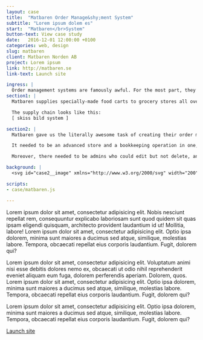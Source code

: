 ```yaml
---
layout: case
title:  "Matbaren Order Manage&shy;ment System"
subtitle: "Lorem ipsum dolem es"
start:  "Matbaren</br>System"
button-text: View case study
date:   2016-12-01 12:00:00 +0100
categories: web, design
slug: matbaren
client: Matbaren Norden AB
project: Lorem ipsum
link: http://matbaren.se
link-text: Launch site

ingress: |
  Order management systems are famously awful. For the most part, they’re sad, grey C-Sharp concoctions from the 90s – Enter our client, Matbaren (or “Food Bar” in English).
section1: |
  Matbaren supplies specially-made food carts to grocery stores all over Sweden. These are then stocked with high-quality food that can be eaten on the go. Store clerks decide which food to offer in the bar and place orders with Matbaren for delivery. 

  The supply chain looks like this: 
  [ skiss bild system ]

section2: |
  Matbaren gave us the literally awesome task of creating their order management system. 

  It needed to be an advanced store and a bookkeeping operation in one, featuring everything from price lists to newsfeeds, analytics and direct messages. Mainly, store clerks would use this to order their Matbaren packages for delivery, mixing and matching the foods they wanted from all the options available. 

  Moreover, there needed to be admins who could edit but not delete, and super admins with almighty powers. Real-time data would be converted into charts, and price changes would need to be reflected throughout the system in seconds. All of this needed to be presented in an easy-to-use dashboard, tailored to the specific needs of the user. 

background: |
  <svg id="case2__image" xmlns="http://www.w3.org/2000/svg" width="200" height="140" viewBox="0 30 200 140"><defs><style>.mbkz-2{fill:#f0f0f0;}.mbkz-3{fill:#222932;}.mbkz-4{fill:#fff;}.mbkz-5{fill:#f8f8f8;}.mbkz-6{fill:#7a8c99;}.mbkz-7{fill:#00824a;}.mbkz-8{fill:#aaa;}</style></defs><title>matbaren gränssnitt</title><rect id="mbkz_bg" class="mbkz-2" x="40" y="66" width="120" height="68"/><g id="mbkz_side"><rect id="mbkz_sidebg" class="mbkz-3" x="40" y="66" width="20" height="68"/><g id="mbkz_side1"><rect class="mbkz-2" x="42" y="79.5" width="1" height="1"/><rect class="mbkz-2" x="44" y="79.5" width="13" height="1"/></g><g id="mbkz_side2"><rect class="mbkz-2" x="42" y="83.5" width="1" height="1"/><rect class="mbkz-2" x="44" y="83.5" width="13" height="1"/></g><g id="mbkz_side3"><rect class="mbkz-2" x="42" y="90.5" width="1" height="1"/><rect class="mbkz-2" x="44" y="90.5" width="13" height="1"/></g><g id="mbkz_side4"><rect class="mbkz-2" x="42" y="94.5" width="1" height="1"/><rect class="mbkz-2" x="44" y="94.5" width="13" height="1"/></g><g id="mbkz_side5"><rect class="mbkz-2" x="42" y="98.5" width="1" height="1"/><rect class="mbkz-2" x="44" y="98.5" width="13" height="1"/></g><g id="mbkz_side6"><rect class="mbkz-2" x="42" y="102.5" width="1" height="1"/><rect class="mbkz-2" x="44" y="102.5" width="13" height="1"/></g><g id="mbkz_side7"><rect class="mbkz-2" x="42" y="106.5" width="1" height="1"/><rect class="mbkz-2" x="44" y="106.5" width="13" height="1"/></g></g><g id="mbkz_content"><rect id="mbkz_content_head" class="mbkz-4" x="70" y="77" width="80" height="6"/><rect id="mbkz_content_footer" class="mbkz-4" x="70" y="119" width="80" height="6"/><rect id="mbkz_content_body" class="mbkz-5" x="70" y="83" width="80" height="36"/><rect id="mbkz_content_text" class="mbkz-6" x="100" y="79.5" width="20" height="1"/><rect id="mbkz_content_button2" class="mbkz-7" x="111" y="121" width="12" height="2"/><rect id="mbkz_content_button1" class="mbkz-8" x="97" y="121" width="12" height="2"/><g id="mbkz_content_text-2" data-name="mbkz_content_text" class="mbkz_textrow"><rect class="mbkz-2" x="75" y="88.5" width="8" height="1"/><rect class="mbkz-2" x="90" y="88.5" width="4" height="1"/><rect class="mbkz-2" x="98" y="88.5" width="17" height="1"/><rect class="mbkz-2" x="121" y="88.5" width="6" height="1"/><rect class="mbkz-2" x="133" y="88.5" width="4" height="1"/><rect class="mbkz-2" x="141" y="88.5" width="4" height="1"/></g><g id="mbkz_content_text-3" data-name="mbkz_content_text" class="mbkz_textrow"><rect class="mbkz-6" x="73" y="90.5" width="1" height="1"/><rect class="mbkz-6" x="75" y="90.5" width="13" height="1"/><rect class="mbkz-6" x="90" y="90.5" width="6" height="1"/><rect class="mbkz-6" x="98" y="90.5" width="21" height="1"/><rect class="mbkz-6" x="121" y="90.5" width="10" height="1"/><rect class="mbkz-6" x="133" y="90.5" width="6" height="1"/><rect class="mbkz-6" x="141" y="90.5" width="6" height="1"/></g><g id="mbkz_content_text-4" data-name="mbkz_content_text" class="mbkz_textrow"><rect class="mbkz-6" x="73" y="93.5" width="1" height="1"/><rect class="mbkz-6" x="75" y="93.5" width="10" height="1"/><rect class="mbkz-6" x="90" y="93.5" width="6" height="1"/><rect class="mbkz-6" x="98" y="93.5" width="21" height="1"/><rect class="mbkz-6" x="121" y="93.5" width="10" height="1"/><rect class="mbkz-6" x="133" y="93.5" width="6" height="1"/><rect class="mbkz-6" x="141" y="93.5" width="6" height="1"/></g><g id="mbkz_content_text-5" data-name="mbkz_content_text" class="mbkz_textrow"><rect class="mbkz-6" x="73" y="96.5" width="1" height="1"/><rect class="mbkz-6" x="75" y="96.5" width="13" height="1"/><rect class="mbkz-6" x="90" y="96.5" width="6" height="1"/><rect class="mbkz-6" x="98" y="96.5" width="21" height="1"/><rect class="mbkz-6" x="121" y="96.5" width="10" height="1"/><rect class="mbkz-6" x="133" y="96.5" width="6" height="1"/><rect class="mbkz-6" x="141" y="96.5" width="6" height="1"/></g><g id="mbkz_content_text-6" data-name="mbkz_content_text" class="mbkz_textrow"><rect class="mbkz-6" x="73" y="99.5" width="1" height="1"/><rect class="mbkz-6" x="75" y="99.5" width="12" height="1"/><rect class="mbkz-6" x="90" y="99.5" width="6" height="1"/><rect class="mbkz-6" x="98" y="99.5" width="21" height="1"/><rect class="mbkz-6" x="121" y="99.5" width="10" height="1"/><rect class="mbkz-6" x="133" y="99.5" width="6" height="1"/><rect class="mbkz-6" x="141" y="99.5" width="6" height="1"/></g><g id="mbkz_content_text-7" data-name="mbkz_content_text" class="mbkz_textrow"><rect class="mbkz-6" x="73" y="102.5" width="1" height="1"/><rect class="mbkz-6" x="75" y="102.5" width="12" height="1"/><rect class="mbkz-6" x="90" y="102.5" width="6" height="1"/><rect class="mbkz-6" x="98" y="102.5" width="21" height="1"/><rect class="mbkz-6" x="121" y="102.5" width="10" height="1"/><rect class="mbkz-6" x="133" y="102.5" width="6" height="1"/><rect class="mbkz-6" x="141" y="102.5" width="6" height="1"/></g><g id="mbkz_content_text-8" data-name="mbkz_content_text" class="mbkz_textrow"><rect class="mbkz-6" x="133" y="107.5" width="6" height="1"/><rect class="mbkz-6" x="141" y="107.5" width="6" height="1"/></g><g id="mbkz_content_text-9" data-name="mbkz_content_text" class="mbkz_textrow"><rect class="mbkz-6" x="135" y="110.5" width="4" height="1"/><rect class="mbkz-6" x="141" y="110.5" width="4" height="1"/></g><g id="mbkz_content_text-10" data-name="mbkz_content_text" class="mbkz_textrow"><rect class="mbkz-6" x="133" y="113.5" width="6" height="1"/><rect class="mbkz-6" x="141" y="113.5" width="6" height="1"/></g></g><g id="mbkz_menu"><rect id="mbkz_menubg" class="mbkz-4" x="40" y="66" width="120" height="7"/><circle id="mbkz_menu4" class="mbkz-2" cx="155.5" cy="69.5" r="1.5"/><circle id="mbkz_menu3" class="mbkz-2" cx="53" cy="69.5" r="1.5"/><circle id="mbkz_menu2" class="mbkz-2" cx="48" cy="69.5" r="1.5"/><circle id="mbkz_menu1" class="mbkz-2" cx="43" cy="69.5" r="1.5"/></g></svg>

scripts: 
- case/matbaren.js

---
```

Lorem ipsum dolor sit amet, consectetur adipisicing elit. Nobis nesciunt repellat rem, consequuntur explicabo laboriosam sunt quod quidem sit quas ipsam eligendi quisquam, architecto provident laudantium id ut! Mollitia, labore! Lorem ipsum dolor sit amet, consectetur adipisicing elit. Optio ipsa dolorem, minima sunt maiores a ducimus sed atque, similique, molestias labore. Tempora, obcaecati repellat eius corporis laudantium. Fugit, dolorem qui?

Lorem ipsum dolor sit amet, consectetur adipisicing elit. Voluptatum animi nisi esse debitis dolores nemo ex, obcaecati ut odio nihil reprehenderit eveniet aliquam eum fuga, dolorem perferendis aperiam. Dolorem, quos. Lorem ipsum dolor sit amet, consectetur adipisicing elit. Optio ipsa dolorem, minima sunt maiores a ducimus sed atque, similique, molestias labore. Tempora, obcaecati repellat eius corporis laudantium. Fugit, dolorem qui?

Lorem ipsum dolor sit amet, consectetur adipisicing elit. Optio ipsa dolorem, minima sunt maiores a ducimus sed atque, similique, molestias labore. Tempora, obcaecati repellat eius corporis laudantium. Fugit, dolorem qui?

[Launch site][case-link]

[case-link]: http://fullystudios.se

